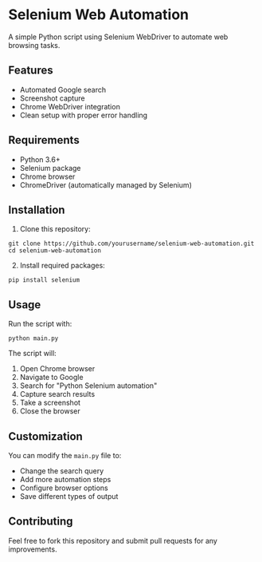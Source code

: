 # Selenium Web Automation

A simple Python script using Selenium WebDriver to automate web browsing tasks.

## Features

- Automated Google search
- Screenshot capture
- Chrome WebDriver integration
- Clean setup with proper error handling

## Requirements

- Python 3.6+
- Selenium package
- Chrome browser
- ChromeDriver (automatically managed by Selenium)

## Installation

1. Clone this repository:
```
git clone https://github.com/yourusername/selenium-web-automation.git
cd selenium-web-automation
```

2. Install required packages:
```
pip install selenium
```

## Usage

Run the script with:
```
python main.py
```

The script will:
1. Open Chrome browser
2. Navigate to Google
3. Search for "Python Selenium automation"
4. Capture search results
5. Take a screenshot
6. Close the browser

## Customization

You can modify the `main.py` file to:
- Change the search query
- Add more automation steps
- Configure browser options
- Save different types of output

## Contributing

Feel free to fork this repository and submit pull requests for any improvements.
